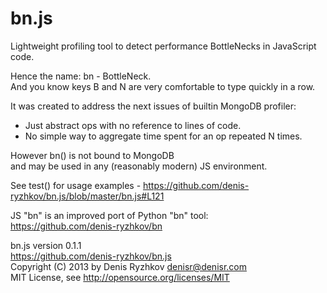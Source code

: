 bn.js
=====

Lightweight profiling tool to detect performance BottleNecks in JavaScript code.

Hence the name: bn - BottleNeck.  
And you know keys B and N are very comfortable to type quickly in a row.

It was created to address the next issues of builtin MongoDB profiler:
* Just abstract ops with no reference to lines of code.
* No simple way to aggregate time spent for an op repeated N times.

However bn() is not bound to MongoDB  
and may be used in any (reasonably modern) JS environment.

See test() for usage examples - https://github.com/denis-ryzhkov/bn.js/blob/master/bn.js#L121

JS "bn" is an improved port of Python "bn" tool:  
https://github.com/denis-ryzhkov/bn

bn.js version 0.1.1  
https://github.com/denis-ryzhkov/bn.js  
Copyright (C) 2013 by Denis Ryzhkov <denisr@denisr.com>  
MIT License, see http://opensource.org/licenses/MIT

